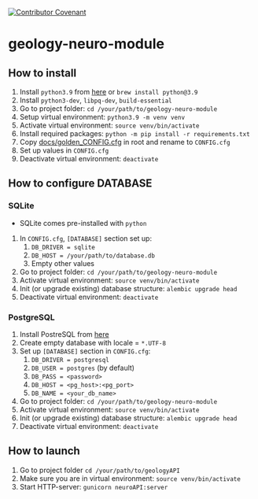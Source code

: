 [![Contributor Covenant](https://img.shields.io/badge/Contributor%20Covenant-2.0-4baaaa.svg)](code_of_conduct.md)

# geology-neuro-module

## How to install

1. Install `python3.9` from [here](https://www.python.org/downloads/release/python-390/)
   or `brew install python@3.9`
1. Install `python3-dev`, `libpq-dev`, `build-essential`
2. Go to project folder: `cd /your/path/to/geology-neuro-module`
3. Setup virtual environment: `python3.9 -m venv venv`
4. Activate virtual environment: `source venv/bin/activate`
5. Install required packages: `python -m pip install -r requirements.txt`
6. Copy [docs/golden_CONFIG.cfg](docs/golden_CONFIG.cfg) in root and rename to `CONFIG.cfg`
7. Set up values in `CONFIG.cfg`
8. Deactivate virtual environment: `deactivate`

## How to configure DATABASE

### SQLite

* SQLite comes pre-installed with `python`

1. In `CONFIG.cfg`, `[DATABASE]` section set up:
   1. `DB_DRIVER = sqlite`
   2. `DB_HOST = /your/path/to/database.db`
   3. Empty other values
2. Go to project folder: `cd /your/path/to/geology-neuro-module`
3. Activate virtual environment: `source venv/bin/activate`
4. Init (or upgrade existing) database structure: `alembic upgrade head`
5. Deactivate virtual environment: `deactivate`

### PostgreSQL

1. Install PostreSQL from [here](https://www.postgresql.org/download/)
2. Create empty database with locale = `*.UTF-8`
3. Set up `[DATABASE]` section in `CONFIG.cfg`:
   1. `DB_DRIVER = postgresql`
   2. `DB_USER = postgres` (by default)
   1. `DB_PASS = <password>`
   2. `DB_HOST = <pg_host>:<pg_port>`
   3. `DB_NAME = <your_db_name>`
2. Go to project folder: `cd /your/path/to/geology-neuro-module`
3. Activate virtual environment: `source venv/bin/activate`
4. Init (or upgrade existing) database structure: `alembic upgrade head`
5. Deactivate virtual environment: `deactivate`

## How to launch

1. Go to project folder `cd /your/path/to/geologyAPI`
2. Make sure you are in virtual environment: `source venv/bin/activate`
3. Start HTTP-server: `gunicorn neuroAPI:server`
